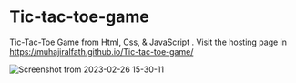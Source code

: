 # Tic-tac-toe-game

Tic-Tac-Toe Game from Html, Css, &amp; JavaScript . 
Visit the hosting page in https://muhajiralfath.github.io/Tic-tac-toe-game/ 



![Screenshot from 2023-02-26 15-30-11](https://user-images.githubusercontent.com/74364395/221400443-28662f59-baa1-45e5-980b-57cf2ef29ee9.png)
